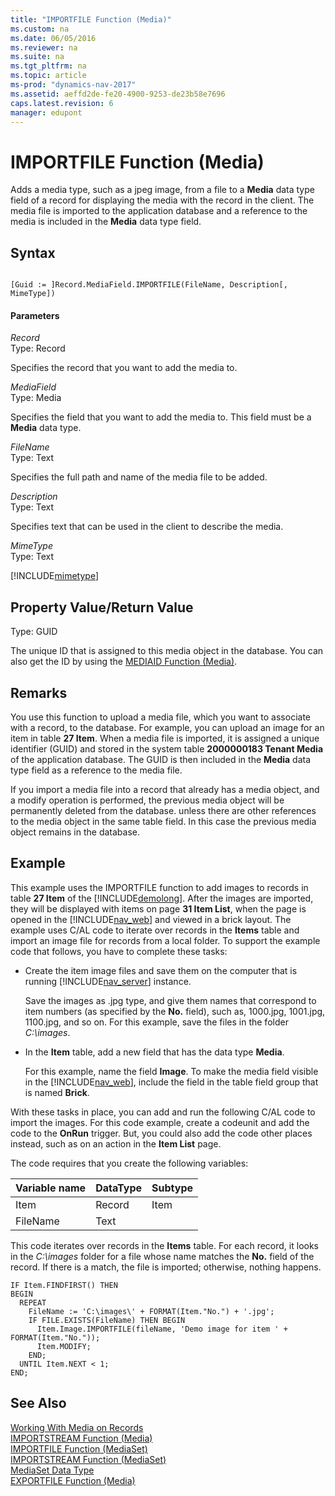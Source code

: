 ```yaml
---
title: "IMPORTFILE Function (Media)"
ms.custom: na
ms.date: 06/05/2016
ms.reviewer: na
ms.suite: na
ms.tgt_pltfrm: na
ms.topic: article
ms-prod: "dynamics-nav-2017"
ms.assetid: aeffd2de-fe20-4900-9253-de23b58e7696
caps.latest.revision: 6
manager: edupont
---
```

# IMPORTFILE Function (Media)
Adds a media type, such as a jpeg image, from a file to a **Media** data type field of a record for displaying the media with the record in the client. The media file is imported to the application database and a reference to the media is included in the **Media** data type field.  

## Syntax  

```  

[Guid := ]Record.MediaField.IMPORTFILE(FileName, Description[, MimeType])  
```  

#### Parameters  
 *Record*  
 Type: Record  

 Specifies the record that you want to add the media to.  

 *MediaField*  
 Type: Media  

 Specifies the field that you want to add the media to. This field must be a **Media** data type.  

 *FileName*  
 Type: Text  

 Specifies the full path and name of the media file to be added.  

 *Description*  
 Type: Text  

 Specifies text that can be used in the client to describe the media.  

 *MimeType*  
 Type: Text  

[!INCLUDE[mimetype](includes/MimeType.md)]

## Property Value/Return Value  
 Type: GUID  

 The unique ID that is assigned to this media object in the database. You can also get the ID by using the [MEDIAID Function \(Media\)](MEDIAID-Function--Media-.md).  

## Remarks  
 You use this function to upload a media file, which you want to associate with a record, to the database. For example, you can upload an image for an item in table **27 Item**. When a media file is imported, it is assigned a unique identifier \(GUID\) and stored in the system table **2000000183 Tenant Media** of the application database. The GUID is then included in the **Media** data type field as a reference to the media file.  

 If you import a media file into a record that already has a media object, and a modify operation is performed, the previous media object will be permanently deleted from the database. unless there are other references to the media object in the same table field. In this case the previous media object remains in the database.

## Example  
 This example uses the IMPORTFILE function to add images to records in table **27 Item** of the [!INCLUDE[demolong](includes/demolong_md.md)]. After the images are imported, they will be displayed with items on page **31 Item List**, when the page is opened in the [!INCLUDE[nav_web](includes/nav_web_md.md)] and viewed in a brick layout. The example uses C/AL code to iterate over records in the **Items** table and import an image file for records from a local folder. To support the example code that follows, you have to complete these tasks:  

-   Create the item image files and save them on the computer that is running [!INCLUDE[nav_server](includes/nav_server_md.md)] instance.  

     Save the images as .jpg type, and give them names that correspond to item numbers \(as specified by the **No.** field\), such as, 1000.jpg, 1001.jpg, 1100.jpg, and so on. For this example, save the files in the folder *C:\\images*.  

-   In the **Item** table, add a new field that has the data type **Media**.  

     For this example, name the field **Image**. To make the media field visible in the [!INCLUDE[nav_web](includes/nav_web_md.md)], include the field in the table field group that is named **Brick**.  


 With these tasks in place, you can add and run the following C/AL code to import the images. For this code example, create a codeunit and add the code to the **OnRun** trigger. But, you could also add the code other places instead, such as on an action in the **Item List** page.  

 The code requires that you create the following variables:  

|Variable name|DataType|Subtype|  
|-------------------|--------------|-------------|  
|Item|Record|Item|  
|FileName|Text||  

 This code iterates over records in the **Items** table. For each record, it looks in the *C:\images* folder for a file whose name matches the **No.** field of the record. If there is a match, the file is imported; otherwise, nothing happens.  

```  
IF Item.FINDFIRST() THEN  
BEGIN  
  REPEAT  
    FileName := 'C:\images\' + FORMAT(Item."No.") + '.jpg';  
    IF FILE.EXISTS(FileName) THEN BEGIN  
      Item.Image.IMPORTFILE(fileName, 'Demo image for item ' + FORMAT(Item."No."));  
      Item.MODIFY;  
    END;  
  UNTIL Item.NEXT < 1;  
END;  

```  

## See Also  
 [Working With Media on Records](Working-With-Media-on-Records.md)  
 [IMPORTSTREAM Function \(Media\)](IMPORTSTREAM-Function--Media-.md)   
 [IMPORTFILE Function \(MediaSet\)](IMPORTFILE-Function--MediaSet-.md)   
 [IMPORTSTREAM Function \(MediaSet\)](IMPORTSTREAM-Function--MediaSet-.md)   
 [MediaSet Data Type](MediaSet-Data-Type.md)   
 [EXPORTFILE Function \(Media\)](EXPORTFILE-Function--Media-.md)

